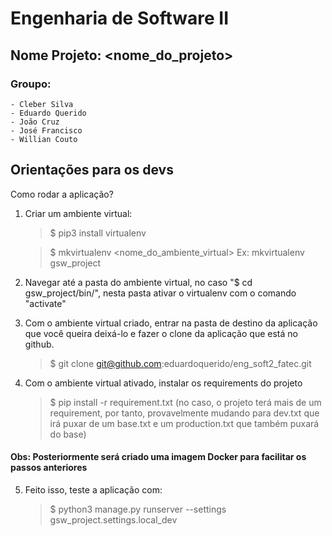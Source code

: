 # Engenharia de Software II 

## Nome Projeto: <nome_do_projeto>

### Groupo:

    - Cleber Silva
    - Eduardo Querido
    - João Cruz
    - José Francisco
    - Willian Couto

## Orientações para os devs

Como rodar a aplicação? 

1. Criar um ambiente virtual:

    > $ pip3 install virtualenv

    > $ mkvirtualenv <nome_do_ambiente_virtual> Ex: mkvirtualenv gsw_project

2. Navegar até a pasta do ambiente virtual, no caso "$ cd gsw_project/bin/", nesta pasta ativar o virtualenv com o comando "activate"

3. Com o ambiente virtual criado, entrar na pasta de destino da aplicação que você queira deixá-lo e fazer o clone da aplicação que está no github.

    > $ git clone git@github.com:eduardoquerido/eng_soft2_fatec.git 

4. Com o ambiente virtual ativado, instalar os requirements do projeto

    > $ pip install -r requirement.txt (no caso, o projeto terá mais de um requirement, por tanto, provavelmente mudando para dev.txt que irá puxar de um base.txt e um production.txt que também puxará do base)

#### Obs: Posteriormente será criado uma imagem Docker para facilitar os passos anteriores

5. Feito isso, teste a aplicação com:

    > $ python3 manage.py runserver --settings gsw_project.settings.local_dev